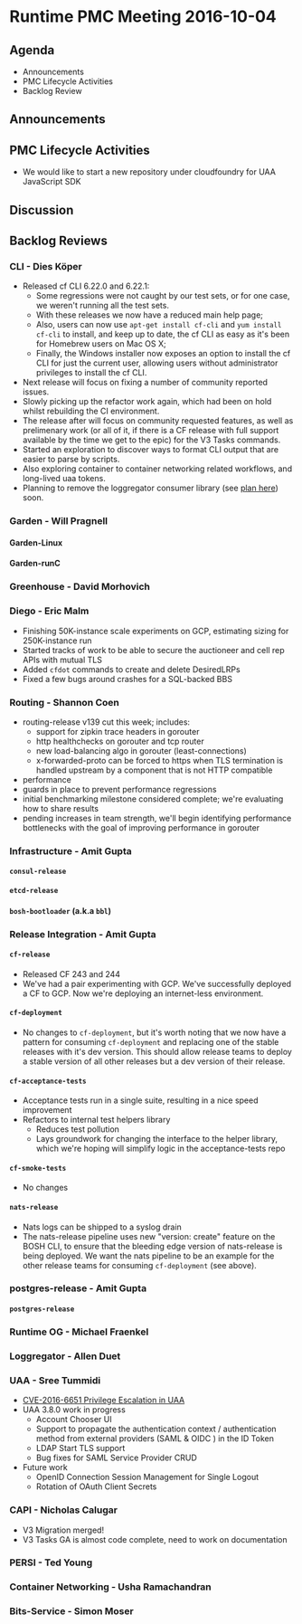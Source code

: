 # Runtime PMC Meeting 2016-10-04

## Agenda
* Announcements
* PMC Lifecycle Activities
* Backlog Review

## Announcements


## PMC Lifecycle Activities
- We would like to start a new repository under cloudfoundry for UAA JavaScript SDK

## Discussion


## Backlog Reviews

### CLI - Dies Köper
- Released cf CLI 6.22.0 and 6.22.1:
  - Some regressions were not caught by our test sets, or for one case, we weren't running all the test sets.
  - With these releases we now have a reduced main help page;
  - Also, users can now use `apt-get install cf-cli` and `yum install cf-cli` to install, and keep up to date, the cf CLI as easy as it's been for Homebrew users on Mac OS X;
  - Finally, the Windows installer now exposes an option to install the cf CLI for just the current user, allowing users without administrator privileges to install the cf CLI.
- Next release will focus on fixing a number of community reported issues.
- Slowly picking up the refactor work again, which had been on hold whilst rebuilding the CI environment.
- The release after will focus on community requested features, as well as prelimenary work (or all of it, if there is a CF release with full support available by the time we get to the epic) for the V3 Tasks commands.
- Started an exploration to discover ways to format CLI output that are easier to parse by scripts.
- Also exploring container to container networking related workflows, and long-lived uaa tokens.
- Planning to remove the loggregator consumer library (see [plan here](https://lists.cloudfoundry.org/archives/list/cf-dev@lists.cloudfoundry.org/message/JISQUXZVSRQELIFWAJ7GIY2YSUWQLXE7/)) soon.

### Garden - Will Pragnell

#### Garden-Linux

#### Garden-runC

### Greenhouse - David Morhovich

### Diego - Eric Malm

- Finishing 50K-instance scale experiments on GCP, estimating sizing for 250K-instance run
- Started tracks of work to be able to secure the auctioneer and cell rep APIs with mutual TLS
- Added `cfdot` commands to create and delete DesiredLRPs
- Fixed a few bugs around crashes for a SQL-backed BBS


### Routing - Shannon Coen

- routing-release v139 cut this week; includes:
  - support for zipkin trace headers in gorouter
  - http healthchecks on gorouter and tcp router
  - new load-balancing algo in gorouter (least-connections)
  - x-forwarded-proto can be forced to https when TLS termination is handled upstream by a component that is not HTTP compatible
- performance
 - guards in place to prevent performance regressions
 - initial benchmarking milestone considered complete; we're evaluating how to share results
 - pending increases in team strength, we'll begin identifying performance bottlenecks with the goal of improving performance in gorouter
 
### Infrastructure - Amit Gupta

#### `consul-release`

#### `etcd-release`

#### `bosh-bootloader` (a.k.a `bbl`)

### Release Integration - Amit Gupta

####  `cf-release`
- Released CF 243 and 244
- We've had a pair experimenting with GCP. We've successfully deployed a CF to GCP. Now we're deploying an internet-less environment.

#### `cf-deployment`
- No changes to `cf-deployment`, but it's worth noting that we now have a pattern for consuming `cf-deployment` and replacing one of the stable releases with it's dev version. This should allow release teams to deploy a stable version of all other releases but a dev version of their release.

#### `cf-acceptance-tests`
- Acceptance tests run in a single suite, resulting in a nice speed improvement
- Refactors to internal test helpers library
  - Reduces test pollution
  - Lays groundwork for changing the interface to the helper library, which we're hoping will simplify logic in the acceptance-tests repo

#### `cf-smoke-tests`
- No changes

#### `nats-release`
- Nats logs can be shipped to a syslog drain
- The nats-release pipeline uses new "version: create" feature on the BOSH CLI, to ensure that the bleeding edge version of nats-release is being deployed. We want the nats pipeline to be an example for the other release teams for consuming `cf-deployment` (see above).

### postgres-release - Amit Gupta

#### `postgres-release`

### Runtime OG - Michael Fraenkel

### Loggregator - Allen Duet

### UAA - Sree Tummidi
 - [CVE-2016-6651 Privilege Escalation in UAA](http://pivotal.io/security/cve-2016-6651) 
 - UAA 3.8.0 work in progress
   - Account Chooser UI
   - Support to propagate the authentication context / authentication method from external providers (SAML & OIDC ) in the ID Token
   - LDAP Start TLS support
   - Bug fixes for SAML Service Provider CRUD
 - Future work
   - OpenID Connection Session Management for Single Logout
   - Rotation of OAuth Client Secrets

### CAPI - Nicholas Calugar
- V3 Migration merged!
- V3 Tasks GA is almost code complete, need to work on documentation

### PERSI - Ted Young

### Container Networking - Usha Ramachandran

### Bits-Service - Simon Moser
